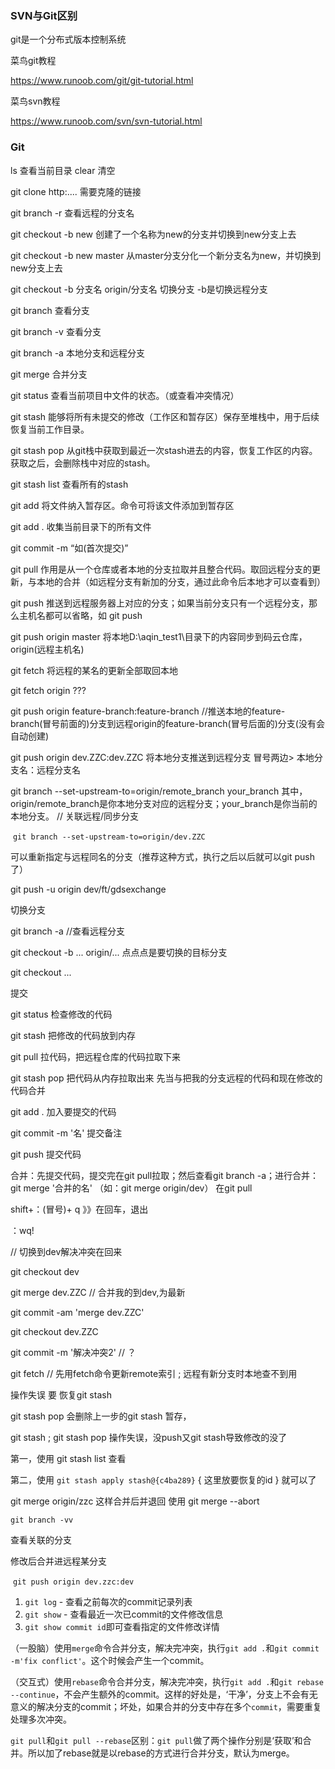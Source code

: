 ### SVN与Git区别

git是一个分布式版本控制系统



菜鸟git教程

https://www.runoob.com/git/git-tutorial.html

菜鸟svn教程

https://www.runoob.com/svn/svn-tutorial.html



### Git

ls  查看当前目录    clear  清空

git clone http:....  	需要克隆的链接

git branch -r 		查看远程的分支名

git checkout -b new		创建了一个名称为new的分支并切换到new分支上去

git checkout -b new master		从master分支分化一个新分支名为new，并切换到new分支上去

git checkout -b 分支名 origin/分支名       切换分支    -b是切换远程分支

git branch		查看分支

git branch -v   查看分支 

git branch -a		本地分支和远程分支

git merge		合并分支

git status 		查看当前项目中文件的状态。（或查看冲突情况）

git stash		  能够将所有未提交的修改（工作区和暂存区）保存至堆栈中，用于后续恢复当前工作目录。

git stash pop		从git栈中获取到最近一次stash进去的内容，恢复工作区的内容。获取之后，会删除栈中对应的stash。

git stash list		查看所有的stash

git add 			将文件纳入暂存区。命令可将该文件添加到暂存区

git add .            收集当前目录下的所有文件

git commit -m “如(首次提交)”

git pull			作用是从一个仓库或者本地的分支拉取并且整合代码。取回远程分支的更新，与本地的合并（如远程分支有新加的分支，通过此命令后本地才可以查看到）

git push		推送到远程服务器上对应的分支；如果当前分支只有一个远程分支，那么主机名都可以省略，如 git push

git push origin master	将本地D:\aqin_test1\目录下的内容同步到码云仓库，origin(远程主机名)

git fetch             将远程的某名的更新全部取回本地

git fetch origin    ???



git push origin feature-branch:feature-branch    //推送本地的feature-branch(冒号前面的)分支到远程origin的feature-branch(冒号后面的)分支(没有会自动创建)

git push origin dev.ZZC:dev.ZZC       将本地分支推送到远程分支   冒号两边>  本地分支名：远程分支名



git branch --set-upstream-to=origin/remote_branch your_branch   其中，origin/remote_branch是你本地分支对应的远程分支；your_branch是你当前的本地分支。 // 关联远程/同步分支

​     `git branch --set-upstream-to=origin/dev.ZZC`    



可以重新指定与远程同名的分支（推荐这种方式，执行之后以后就可以git push了）

 git push -u origin dev/ft/gdsexchange



切换分支

git branch -a  //查看远程分支

git checkout -b  ...  origin/...      点点点是要切换的目标分支

git checkout  ...



提交

git status		检查修改的代码

git stash		把修改的代码放到内存

git pull			拉代码，把远程仓库的代码拉取下来

git stash pop		把代码从内存拉取出来    先当与把我的分支远程的代码和现在修改的代码合并

git add .			加入要提交的代码

git commit -m '名'		提交备注

git push		提交代码





合并：先提交代码，提交完在git pull拉取；然后查看git branch -a；进行合并：git merge '合并的名' （如：git merge origin/dev）  在git pull

shift+：(冒号)+ q        》》在回车，退出



：wq!



// 切换到dev解决冲突在回来

git checkout dev

git merge dev.ZZC  //  合并我的到dev,为最新

git commit -am 'merge dev.ZZC'

git checkout dev.ZZC

git commit -m '解决冲突2'   // ？



git fetch    //  先用fetch命令更新remote索引 ;   远程有新分支时本地查不到用



操作失误 要  恢复git stash 

git stash pop 会删除上一步的git stash 暂存，

git stash  ; git stash pop 操作失误，没push又git stash导致修改的没了

第一，使用 git stash list 查看

第二，使用       `git stash apply stash@{c4ba289}`      { 这里放要恢复的id }   就可以了



git merge origin/zzc 这样合并后并退回 使用 git merge --abort 



```
git branch -vv
```

 查看关联的分支

修改后合并进远程某分支

​     `git push origin dev.zzc:dev`    



1. `git log` - 查看之前每次的commit记录列表
2. `git show` - 查看最近一次已commit的文件修改信息
3. `git show commit id`即可查看指定的文件修改详情











（一股脑）使用`merge`命令合并分支，解决完冲突，执行`git add .`和`git commit -m'fix conflict'`。这个时候会产生一个commit。

（交互式）使用`rebase`命令合并分支，解决完冲突，执行`git add .`和`git rebase --continue`，不会产生额外的commit。这样的好处是，‘干净’，分支上不会有无意义的解决分支的commit；坏处，如果合并的分支中存在多个`commit`，需要重复处理多次冲突。

`git pull`和`git pull --rebase`区别：`git pull`做了两个操作分别是‘获取’和合并。所以加了rebase就是以rebase的方式进行合并分支，默认为merge。

